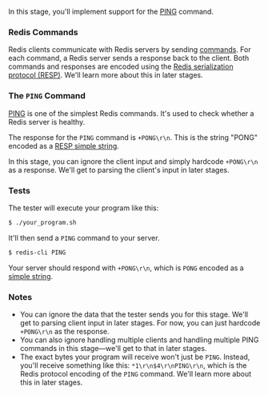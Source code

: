 In this stage, you'll implement support for the [PING](https://redis.io/commands/ping) command.

### Redis Commands

Redis clients communicate with Redis servers by sending [commands](https://redis.io/commands/). For each command, a Redis server sends a response back to the client.
Both commands and responses are encoded using the [Redis serialization protocol (RESP)](https://redis.io/docs/latest/develop/reference/protocol-spec/). We'll learn more about this in later stages.

### The `PING` Command

[PING](https://redis.io/commands/ping/) is one of the simplest Redis commands. It's used to check whether a Redis server is healthy.

The response for the `PING` command is `+PONG\r\n`. This is the string "PONG" encoded as a [RESP simple string](https://redis.io/docs/latest/develop/reference/protocol-spec/#simple-strings).

In this stage, you can ignore the client input and simply hardcode `+PONG\r\n` as a response. We'll get to parsing the client's input in later stages.

### Tests

The tester will execute your program like this:

```bash
$ ./your_program.sh
```

It'll then send a `PING` command to your server.

```bash
$ redis-cli PING
```

Your server should respond with `+PONG\r\n`, which is `PONG` encoded as a [simple string](https://redis.io/docs/latest/develop/reference/protocol-spec/#simple-strings).

### Notes

- You can ignore the data that the tester sends you for this stage. We'll get to parsing
client input in later stages. For now, you can just hardcode `+PONG\r\n` as the response.
- You can also ignore handling multiple clients and handling multiple PING commands in this stage—we'll get to that in later stages.
- The exact bytes your program will receive won't just be `PING`. Instead, you'll receive something like this: `*1\r\n$4\r\nPING\r\n`,
which is the Redis protocol encoding of the `PING` command. We'll learn more about this in later stages.
